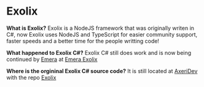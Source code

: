 # Exolix
**What is Exolix?**
Exolix is a NodeJS framework that was originally writen in C#, now Exolix uses NodeJS and TypeScript for easier community support, faster speeds and a better time for the people writting code!

**What happened to Exolix C#?**
Exolix C# still does work and is now being continued by [Emera](https://github.com/emeradev) at [Emera Exolix](https://github.com/emeradev/exolix)

**Where is the orgininal Exolix C# source code?**
It is still located at [AxeriDev](https://github.com/axeridev) with the repo [Exolix](https://github.com/axeridev/exolix)
